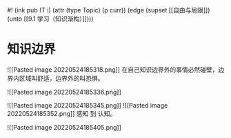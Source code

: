 #! (ink pub (T i) (attr (type Topic) (p curr)) (edge (supset [[自由与局限]]) (unto [[9.1 学习（知识渐构）]])))

# 知识边界

![[Pasted image 20220524185318.png]]
在自己知识边界外的事情必然碰壁，边界内区域叫舒适，边界外的叫恐惧。

![[Pasted image 20220524185336.png]]

![[Pasted image 20220524185345.png]]
![[Pasted image 20220524185352.png]]
感知 到 认知。

![[Pasted image 20220524185405.png]]